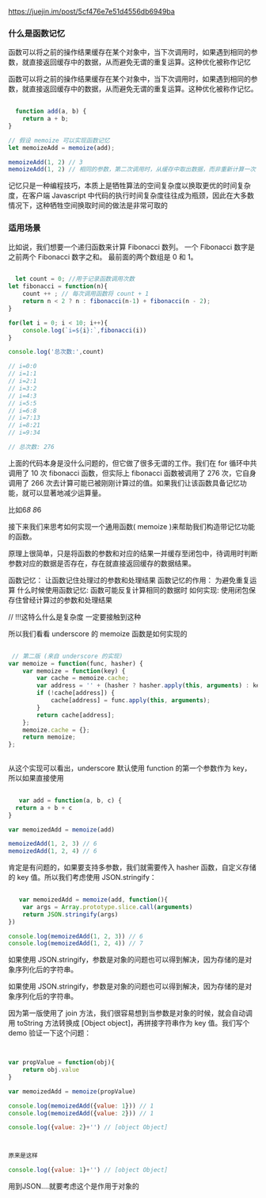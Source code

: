 
 https://juejin.im/post/5cf476e7e51d4556db6949ba
### 什么是函数记忆

函数可以将之前的操作结果缓存在某个对象中，当下次调用时，如果遇到相同的参数，就直接返回缓存中的数据，从而避免无谓的重复运算。这种优化被称作记忆


函数可以将之前的操作结果缓存在某个对象中，当下次调用时，如果遇到相同的参数，就直接返回缓存中的数据，从而避免无谓的重复运算。这种优化被称作记忆。


```javascript
  
  function add(a, b) {
    return a + b;
}

// 假设 memoize 可以实现函数记忆
let memoizeAdd = memoize(add);

memoizeAdd(1, 2) // 3
memoizeAdd(1, 2) // 相同的参数，第二次调用时，从缓存中取出数据，而非重新计算一次

```

记忆只是一种编程技巧，本质上是牺牲算法的空间复杂度以换取更优的时间复杂度，在客户端 Javascript 中代码的执行时间复杂度往往成为瓶颈，因此在大多数情况下，这种牺牲空间换取时间的做法是非常可取的


###  适用场景

比如说，我们想要一个递归函数来计算 Fibonacci 数列。 一个 Fibonacci 数字是之前两个 Fibonacci 数字之和。 最前面的两个数组是 0 和 1。

```javascript
  
  let count = 0; //用于记录函数调用次数
let fibonacci = function(n){
    count ++ ; // 每次调用函数将 count + 1
    return n < 2 ? n : fibonacci(n-1) + fibonacci(n - 2);
}

for(let i = 0; i < 10; i++){
    console.log(`i=${i}:`,fibonacci(i))
}

console.log('总次数:',count)

// i=0:0
// i=1:1
// i=2:1
// i=3:2
// i=4:3
// i=5:5
// i=6:8
// i=7:13
// i=8:21
// i=9:34

// 总次数: 276


```

上面的代码本身是没什么问题的，但它做了很多无谓的工作。我们在 for 循环中共调用了 10 次 fibonacci 函数，但实际上 fibonacci 函数被调用了 276 次，它自身调用了 266 次去计算可能已被刚刚计算过的值。如果我们让该函数具备记忆功能，就可以显著地减少运算量。


比如6*8 8*6

接下来我们来思考如何实现一个通用函数( memoize )来帮助我们构造带记忆功能的函数。

原理上很简单，只是将函数的参数和对应的结果一并缓存至闭包中，待调用时判断参数对应的数据是否存在，存在就直接返回缓存的数据结果。


函数记忆：
让函数记住处理过的参数和处理结果
函数记忆的作用：
为避免重复运算
什么时候使用函数记忆:
函数可能反复计算相同的数据时
如何实现:
使用闭包保存住曾经计算过的参数和处理结果


// !!!这特么什么是复杂度 一定要接触到这种

所以我们看看 underscore 的 memoize 函数是如何实现的
```javascript
  
 // 第二版 (来自 underscore 的实现)
var memoize = function(func, hasher) {
    var memoize = function(key) {
        var cache = memoize.cache;
        var address = '' + (hasher ? hasher.apply(this, arguments) : key);
        if (!cache[address]) {
            cache[address] = func.apply(this, arguments);
        }
        return cache[address];
    };
    memoize.cache = {};
    return memoize;
};
  
```
从这个实现可以看出，underscore 默认使用 function 的第一个参数作为 key，所以如果直接使用


```javascript
   
   var add = function(a, b, c) {
  return a + b + c
}

var memoizedAdd = memoize(add)

memoizedAdd(1, 2, 3) // 6
memoizedAdd(1, 2, 4) // 6

```

肯定是有问题的，如果要支持多参数，我们就需要传入 hasher 函数，自定义存储的 key 值。所以我们考虑使用 JSON.stringify：

```javascript
   
   var memoizedAdd = memoize(add, function(){
    var args = Array.prototype.slice.call(arguments)
    return JSON.stringify(args)
})

console.log(memoizedAdd(1, 2, 3)) // 6
console.log(memoizedAdd(1, 2, 4)) // 7

```
如果使用 JSON.stringify，参数是对象的问题也可以得到解决，因为存储的是对象序列化后的字符串。

如果使用 JSON.stringify，参数是对象的问题也可以得到解决，因为存储的是对象序列化后的字符串。

因为第一版使用了 join 方法，我们很容易想到当参数是对象的时候，就会自动调用 toString 方法转换成 [Object object]，再拼接字符串作为 key 值。我们写个 demo 验证一下这个问题：

```javascript
  

var propValue = function(obj){
    return obj.value
}

var memoizedAdd = memoize(propValue)

console.log(memoizedAdd({value: 1})) // 1
console.log(memoizedAdd({value: 2})) // 1

console.log({value: 2}+'') // [object Object]



原来是这样

console.log({value: 1}+'') // [object Object]

```
用到JSON....就要考虑这个是作用于对象的